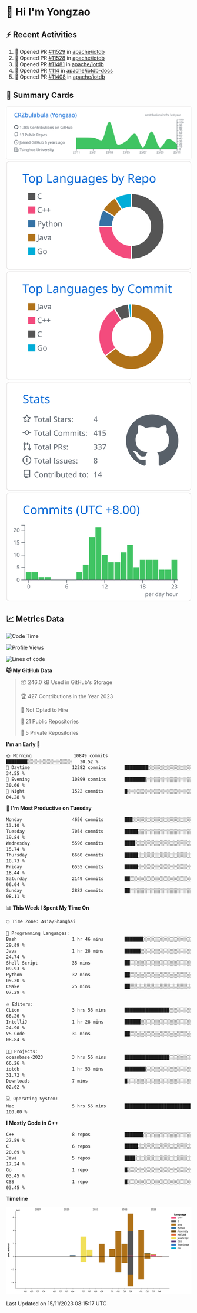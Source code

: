 # 👋 Hi I'm Yongzao

## ⚡ Recent Activities
<!--START_SECTION:activity-->
1. 💪 Opened PR [#11529](https://github.com/apache/iotdb/pull/11529) in [apache/iotdb](https://github.com/apache/iotdb)
2. 💪 Opened PR [#11528](https://github.com/apache/iotdb/pull/11528) in [apache/iotdb](https://github.com/apache/iotdb)
3. 💪 Opened PR [#11481](https://github.com/apache/iotdb/pull/11481) in [apache/iotdb](https://github.com/apache/iotdb)
4. 💪 Opened PR [#114](https://github.com/apache/iotdb-docs/pull/114) in [apache/iotdb-docs](https://github.com/apache/iotdb-docs)
5. 💪 Opened PR [#11408](https://github.com/apache/iotdb/pull/11408) in [apache/iotdb](https://github.com/apache/iotdb)
<!--END_SECTION:activity-->

## 🎑 Summary Cards

[![](https://raw.githubusercontent.com/CRZbulabula/CRZbulabula/main/profile-summary-card-output/github/0-profile-details.svg)](https://github.com/vn7n24fzkq/github-profile-summary-cards)
[![](https://raw.githubusercontent.com/CRZbulabula/CRZbulabula/main/profile-summary-card-output/github/1-repos-per-language.svg)](https://github.com/vn7n24fzkq/github-profile-summary-cards) [![](https://raw.githubusercontent.com/CRZbulabula/CRZbulabula/main/profile-summary-card-output/github/2-most-commit-language.svg)](https://github.com/vn7n24fzkq/github-profile-summary-cards)
[![](https://raw.githubusercontent.com/CRZbulabula/CRZbulabula/main/profile-summary-card-output/github/3-stats.svg)](https://github.com/vn7n24fzkq/github-profile-summary-cards) [![](https://raw.githubusercontent.com/CRZbulabula/CRZbulabula/main/profile-summary-card-output/github/4-productive-time.svg)](https://github.com/vn7n24fzkq/github-profile-summary-cards)

## 📈 Metrics Data

<!--START_SECTION:waka-->
![Code Time](http://img.shields.io/badge/Code%20Time-454%20hrs%2012%20mins-blue)

![Profile Views](http://img.shields.io/badge/Profile%20Views-0-blue)

![Lines of code](https://img.shields.io/badge/From%20Hello%20World%20I%27ve%20Written-24.5%20million%20lines%20of%20code-blue)

**🐱 My GitHub Data** 

> 📦 246.0 kB Used in GitHub's Storage 
 > 
> 🏆 427 Contributions in the Year 2023
 > 
> 🚫 Not Opted to Hire
 > 
> 📜 21 Public Repositories 
 > 
> 🔑 5 Private Repositories 
 > 
**I'm an Early 🐤** 

```text
🌞 Morning                10849 commits       ████████░░░░░░░░░░░░░░░░░   30.52 % 
🌆 Daytime                12282 commits       █████████░░░░░░░░░░░░░░░░   34.55 % 
🌃 Evening                10899 commits       ████████░░░░░░░░░░░░░░░░░   30.66 % 
🌙 Night                  1522 commits        █░░░░░░░░░░░░░░░░░░░░░░░░   04.28 % 
```
📅 **I'm Most Productive on Tuesday** 

```text
Monday                   4656 commits        ███░░░░░░░░░░░░░░░░░░░░░░   13.10 % 
Tuesday                  7054 commits        █████░░░░░░░░░░░░░░░░░░░░   19.84 % 
Wednesday                5596 commits        ████░░░░░░░░░░░░░░░░░░░░░   15.74 % 
Thursday                 6660 commits        █████░░░░░░░░░░░░░░░░░░░░   18.73 % 
Friday                   6555 commits        █████░░░░░░░░░░░░░░░░░░░░   18.44 % 
Saturday                 2149 commits        ██░░░░░░░░░░░░░░░░░░░░░░░   06.04 % 
Sunday                   2882 commits        ██░░░░░░░░░░░░░░░░░░░░░░░   08.11 % 
```


📊 **This Week I Spent My Time On** 

```text
🕑︎ Time Zone: Asia/Shanghai

💬 Programming Languages: 
Bash                     1 hr 46 mins        ███████░░░░░░░░░░░░░░░░░░   29.89 % 
Java                     1 hr 28 mins        ██████░░░░░░░░░░░░░░░░░░░   24.74 % 
Shell Script             35 mins             ██░░░░░░░░░░░░░░░░░░░░░░░   09.93 % 
Python                   32 mins             ██░░░░░░░░░░░░░░░░░░░░░░░   09.20 % 
CMake                    25 mins             ██░░░░░░░░░░░░░░░░░░░░░░░   07.29 % 

🔥 Editors: 
CLion                    3 hrs 56 mins       █████████████████░░░░░░░░   66.26 % 
IntelliJ                 1 hr 28 mins        ██████░░░░░░░░░░░░░░░░░░░   24.90 % 
VS Code                  31 mins             ██░░░░░░░░░░░░░░░░░░░░░░░   08.84 % 

🐱‍💻 Projects: 
oceanbase-2023           3 hrs 56 mins       █████████████████░░░░░░░░   66.26 % 
iotdb                    1 hr 53 mins        ████████░░░░░░░░░░░░░░░░░   31.72 % 
Downloads                7 mins              █░░░░░░░░░░░░░░░░░░░░░░░░   02.02 % 

💻 Operating System: 
Mac                      5 hrs 56 mins       █████████████████████████   100.00 % 
```

**I Mostly Code in C++** 

```text
C++                      8 repos             ███████░░░░░░░░░░░░░░░░░░   27.59 % 
C                        6 repos             █████░░░░░░░░░░░░░░░░░░░░   20.69 % 
Java                     5 repos             ████░░░░░░░░░░░░░░░░░░░░░   17.24 % 
Go                       1 repo              █░░░░░░░░░░░░░░░░░░░░░░░░   03.45 % 
CSS                      1 repo              █░░░░░░░░░░░░░░░░░░░░░░░░   03.45 % 
```



**Timeline**

![Lines of Code chart](https://raw.githubusercontent.com/CRZbulabula/CRZbulabula/main/assets/bar_graph.png)


 Last Updated on 15/11/2023 08:15:17 UTC
<!--END_SECTION:waka-->

